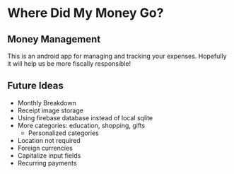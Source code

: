 # Where Did My Money Go?

## Money Management

This is an android app for managing and tracking your expenses. Hopefully it will help us be more fiscally responsible!

## Future Ideas
* Monthly Breakdown
* Receipt image storage
* Using firebase database instead of local sqlite
* More categories: education, shopping, gifts
  * Personalized categories
* Location not required
* Foreign currencies
* Capitalize input fields
* Recurring payments

